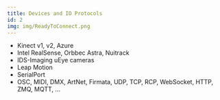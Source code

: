 ```yaml
---
title: Devices and IO Protocols
id: 2
img: img/ReadyToConnect.png
---
```


* Kinect v1, v2, Azure
* Intel RealSense, Orbbec Astra, Nuitrack
* IDS-Imaging uEye cameras
* Leap Motion
* SerialPort
* OSC, MIDI, DMX, ArtNet, Firmata, UDP, TCP, RCP, WebSocket, HTTP, ZMQ, MQTT, ...
